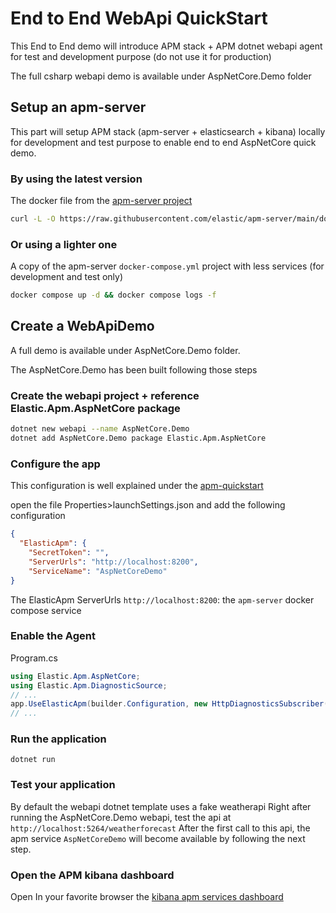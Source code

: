 # End to End WebApi QuickStart

This End to End demo will introduce APM stack + APM dotnet webapi agent for test and development purpose (do not use it for production)

The full csharp webapi demo is available under AspNetCore.Demo folder

## Setup an apm-server

This part will setup APM stack (apm-server + elasticsearch + kibana) locally for development and test purpose to enable end to end AspNetCore quick demo.

### By using the latest version

The docker file from the [apm-server project](https://github.com/elastic/apm-server)

```bash
curl -L -O https://raw.githubusercontent.com/elastic/apm-server/main/docker-compose.yml && docker compose up -d && docker compose logs -f
```

### Or using a lighter one

A copy of the apm-server `docker-compose.yml` project with less services (for development and test only)

```bash
docker compose up -d && docker compose logs -f
```

## Create a WebApiDemo

A full demo is available under AspNetCore.Demo folder.

The AspNetCore.Demo has been built following those steps

### Create the webapi project + reference Elastic.Apm.AspNetCore package

```bash
dotnet new webapi --name AspNetCore.Demo
dotnet add AspNetCore.Demo package Elastic.Apm.AspNetCore
```

### Configure the app

This configuration is well explained under the [apm-quickstart](https://www.elastic.co/guide/en/apm/guide/current/apm-quick-start.html)

open the file Properties>launchSettings.json and add the following configuration

```json
{
  "ElasticApm": {
    "SecretToken": "",
    "ServerUrls": "http://localhost:8200",
    "ServiceName": "AspNetCoreDemo"
}
```

The ElasticApm ServerUrls `http://localhost:8200`: the `apm-server` docker compose service

### Enable the Agent

Program.cs

```csharp
using Elastic.Apm.AspNetCore;
using Elastic.Apm.DiagnosticSource;
// ...
app.UseElasticApm(builder.Configuration, new HttpDiagnosticsSubscriber());
// ...
```

### Run the application

```
dotnet run
```

### Test your application

By default the webapi dotnet template uses a fake weatherapi
Right after running the AspNetCore.Demo webapi, test the api at `http://localhost:5264/weatherforecast`
After the first call to this api, the apm service `AspNetCoreDemo` will become available by following the next step.

### Open the APM kibana dashboard

Open In your favorite browser the [kibana apm services dashboard](http://localhost:5601/app/apm/services)
